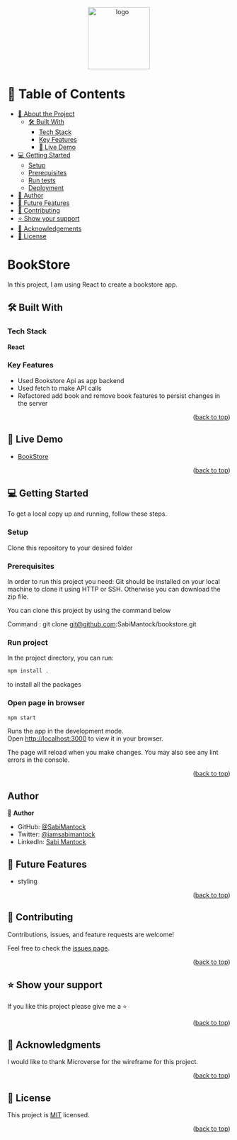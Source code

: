 <a name="readme-top"></a>

<div align="center">

  <img src="math magician.png" alt="logo" width="140"  height="auto" />
  <br/>

</div>

<!-- TABLE OF CONTENTS -->

# 📗 Table of Contents

- [📖 About the Project](#about-project)
  - [🛠 Built With](#built-with)
    - [Tech Stack](#tech-stack)
    - [Key Features](#key-features)
    - [🚀 Live Demo](#live-demo)
- [💻 Getting Started](#getting-started)
  - [Setup](#setup)
  - [Prerequisites](#prerequisites)
  - [Run tests](#run-tests)
  - [Deployment](#triangular_flag_on_post-deployment)
- [👥 Author](#author)
- [🔭 Future Features](#future-features)
- [🤝 Contributing](#contributing)
- [⭐️ Show your support](#support)
- [🙏 Acknowledgements](#acknowledgements)
- [📝 License](#license)

<!-- PROJECT DESCRIPTION -->

# BookStore

In this project, I am using React to create a bookstore app.

## 🛠 Built With <a name="built-with"></a>

<!-- Tech Stack -->
### Tech Stack <a name="tech-stack"></a>

**React**

<!-- Features -->

### Key Features <a name="key-features"></a>

- Used Bookstore Api as app backend
- Used fetch to make API calls
- Refactored add book and remove book features to persist changes in the server


<p align="right">(<a href="#readme-top">back to top</a>)</p>

<!-- LIVE DEMO -->

## 🚀 Live Demo <a name="live-demo"></a>

- [BookStore](#)

<p align="right">(<a href="#readme-top">back to top</a>)</p>

<!-- GETTING STARTED -->

## 💻 Getting Started <a name="getting-started"></a>

To get a local copy up and running, follow these steps.

### Setup <a name="setup"></a>

Clone this repository to your desired folder

### Prerequisites <a name="prerequisites"></a>

In order to run this project you need:
Git should be installed on your local machine to clone it using HTTP or SSH. Otherwise you can download the zip file.

You can clone this project by using the command below

Command : git clone git@github.com:SabiMantock/bookstore.git

### Run project <a name="run-tests"></a>

In the project directory, you can run:

```bash
npm install .
```

to install all the packages

### Open page in browser <a name="triangular_flag_on_post-deployment"></a>

```bash
npm start
```

Runs the app in the development mode.\
Open [http://localhost:3000](http://localhost:3000) to view it in your browser.

The page will reload when you make changes.
You may also see any lint errors in the console.

<p align="right">(<a href="#readme-top">back to top</a>)</p>

## Author <a name="author"></a>

👤 **Author**

- GitHub: [@SabiMantock](https://github.com/SabiMantock/)
- Twitter: [@iamsabimantock](https://twitter.com/iamsabimantock)
- LinkedIn: [Sabi Mantock](https://www.linkedin.com/in/sabi-mantock/)

<!-- FUTURE FEATURES -->

## 🔭 Future Features <a name="future-features"></a>

- styling

<p align="right">(<a href="#readme-top">back to top</a>)</p>

<!-- CONTRIBUTING -->

## 🤝 Contributing <a name="contributing"></a>

Contributions, issues, and feature requests are welcome!

Feel free to check the [issues page](../../issues/).

<p align="right">(<a href="#readme-top">back to top</a>)</p>

<!-- SUPPORT -->

## ⭐️ Show your support <a name="support"></a>

If you like this project please give me a ⭐️

<p align="right">(<a href="#readme-top">back to top</a>)</p>

<!-- ACKNOWLEDGEMENTS -->

## 🙏 Acknowledgments <a name="acknowledgements"></a>

I would like to thank Microverse for the wireframe for this project.

<p align="right">(<a href="#readme-top">back to top</a>)</p>

<!-- LICENSE -->

## 📝 License <a name="license"></a>

This project is [MIT](./LICENSE) licensed.

<p align="right">(<a href="#readme-top">back to top</a>)</p>
